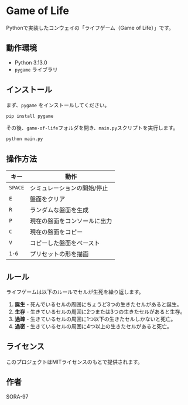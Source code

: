# Game of Life

Pythonで実装したコンウェイの「ライフゲーム（Game of Life）」です。

## 動作環境
- Python 3.13.0
- `pygame` ライブラリ

## インストール

まず、`pygame` をインストールしてください。

```sh
pip install pygame
```

その後、`game-of-life`フォルダを開き、`main.py`スクリプトを実行します。

```sh
python main.py
```

## 操作方法

| キー        | 動作 |
|------------|----------------|
| `SPACE`    | シミュレーションの開始/停止 |
| `E`        | 盤面をクリア |
| `R`        | ランダムな盤面を生成 |
| `P`        | 現在の盤面をコンソールに出力 |
| `C`        | 現在の盤面をコピー |
| `V`        | コピーした盤面をペースト |
| `1-6`      | プリセットの形を描画 |

## ルール
ライフゲームは以下のルールでセルが生死を繰り返します。

1. **誕生** - 死んでいるセルの周囲にちょうど3つの生きたセルがあると誕生。
2. **生存** - 生きているセルの周囲に2つまたは3つの生きたセルがあると生存。
3. **過疎** - 生きているセルの周囲に1つ以下の生きたセルしかないと死亡。
4. **過密** - 生きているセルの周囲に4つ以上の生きたセルがあると死亡。

## ライセンス
このプロジェクトはMITライセンスのもとで提供されます。

## 作者
SORA-97

